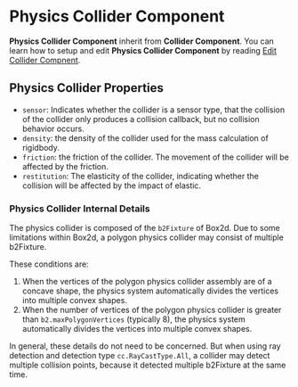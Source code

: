 # Physics Collider Component

**Physics Collider Component** inherit from **Collider Component**. You can learn how to setup and edit **Physics Collider Component** by reading [Edit Collider Compnent](../collision/edit-collider-component.md).

## Physics Collider Properties

- `sensor`: Indicates whether the collider is a sensor type, that the collision of the collider only produces a collision callback, but no collision behavior occurs.
- `density`: the density of the collider used for the mass calculation of rigidbody.
- `friction`: the friction of the collider. The movement of the collider will be affected by the friction.
- `restitution`: The elasticity of the collider, indicating whether the collision will be affected by the impact of elastic.

### Physics Collider Internal Details

The physics collider is composed of the `b2Fixture` of Box2d. Due to some limitations within Box2d, a polygon physics collider may consist of multiple b2Fixture.

These conditions are:

1. When the vertices of the polygon physics collider assembly are of a concave shape, the physics system automatically divides the vertices into multiple convex shapes.
2. When the number of vertices of the polygon physics collider is greater than `b2.maxPolygonVertices` (typically 8), the physics system automatically divides the vertices into multiple convex shapes.

In general, these details do not need to be concerned. But when using ray detection and detection type `cc.RayCastType.All`, a collider may detect multiple collision points, because it detected multiple b2Fixture at the same time.